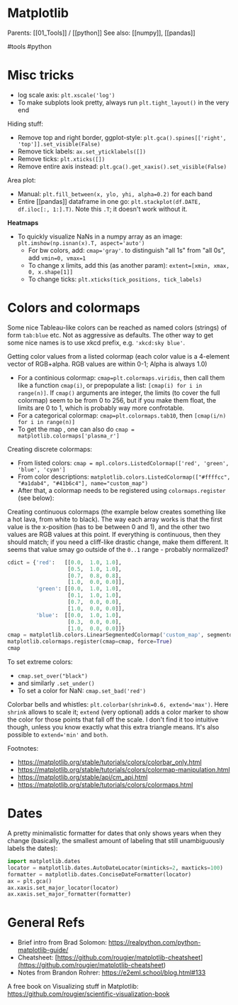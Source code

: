 # Matplotlib

Parents: [[01_Tools]] / [[python]]
See also: [[numpy]], [[pandas]]

#tools #python


# Misc tricks

* log scale axis: `plt.xscale('log')`
* To make subplots look pretty, always run `plt.tight_layout()` in the very end

Hiding stuff:
* Remove top and right border, ggplot-style: `plt.gca().spines[['right', 'top']].set_visible(False)`
* Remove tick labels: `ax.set_yticklabels([])`
* Remove ticks: `plt.xticks([])`
* Remove entire axis instead: `plt.gca().get_xaxis().set_visible(False)`

Area plot: 
  * Manual: `plt.fill_between(x, ylo, yhi, alpha=0.2)` for each band
  * Entire [[pandas]] dataframe in one go: `plt.stackplot(df.DATE, df.iloc[:, 1:].T)`. Note this `.T`; it doesn't work without it.

**Heatmaps**
* To quickly visualize NaNs in a numpy array as an image: `plt.imshow(np.isnan(x).T, aspect='auto')`
  * For bw colors, add: `cmap='gray'`. to distinguish "all 1s" from "all 0s", add `vmin=0, vmax=1`
  * To change x limits, add this (as another param): `extent=[xmin, xmax, 0, x.shape[1]]`
  * To change ticks: `plt.xticks(tick_positions, tick_labels)`

# Colors and colormaps

Some nice Tableau-like colors can be reached as named colors (strings) of form `tab:blue` etc. Not as aggressive as defaults. The other way to get some nice names is to use xkcd prefix, e.g. `'xkcd:sky blue'`.

Getting color values from a listed colormap (each color value is a 4-element vector of RGB+alpha. RGB values are within 0-1; Alpha is always 1.0)
* For a continious colormap: `cmap=plt.colormaps.viridis`, then call them like a function `cmap(i)`, or prepopulate a list: `[cmap(i) for i in range(n)]`. If `cmap()` arguments are integer, the limits (to cover the full colormap) seem to be from 0 to 256, but if you make them float, the limits are 0 to 1, which is probably way more confrotable.
* For a categorical colormap:  `cmap=plt.colormaps.tab10`, then `[cmap(i/n) for i in range(n)]`
* To get the map , one can also do `cmap = matplotlib.colormaps['plasma_r']`

Creating discrete colormaps:
* From listed colors:  `cmap = mpl.colors.ListedColormap(['red', 'green', 'blue', 'cyan']`
* From color descriptions: `matplotlib.colors.ListedColormap(["#ffffcc", "#a1dab4", "#41b6c4"], name="custom_map")`
* After that, a colormap needs to be registered using `colormaps.register` (see below):

Creating continuous colormaps (the example below creates something like a hot lava, from white to black). The way each array works is that the first value is the x-position (has to be between 0 and 1), and the other two values are RGB values at this point. If everything is continuous, then they should match; if you need a cliff-like drastic change, make them different. It seems that value smay go outside of the `0..1` range - probably normalized?

```python
cdict = {'red':   [[0.0,  1.0, 1.0],
                   [0.5,  1.0, 1.0],
                   [0.7,  0.8, 0.8],
                   [1.0,  0.0, 0.0]],
         'green': [[0.0,  1.0, 1.0],                   
                   [0.1,  1.0, 1.0],
                   [0.7,  0.0, 0.0],
                   [1.0,  0.0, 0.0]],
         'blue':  [[0.0,  1.0, 1.0],         
                   [0.3,  0.0, 0.0],                   
                   [1.0,  0.0, 0.0]]}
cmap = matplotlib.colors.LinearSegmentedColormap('custom_map', segmentdata=cdict, N=256)
matplotlib.colormaps.register(cmap=cmap, force=True)
cmap
```

To set extreme colors: 
* `cmap.set_over("black")`
* and similarly `.set_under()`
* To set a color for NaN: `cmap.set_bad('red')`

Colorbar bells and whistles: `plt.colorbar(shrink=0.6, extend='max')`. Here `shrink` allows to scale it; `extend` (very optional) adds a color marker to show the color for those points that fall off the scale. I don't find it too intuitive though, unless you know exactly what this extra triangle means.  It's also possible to `extend='min'` and `both`.

Footnotes:
* https://matplotlib.org/stable/tutorials/colors/colorbar_only.html
* https://matplotlib.org/stable/tutorials/colors/colormap-manipulation.html
* https://matplotlib.org/stable/api/cm_api.html
* https://matplotlib.org/stable/tutorials/colors/colormaps.html

# Dates

A pretty minimalistic formatter for dates that only shows years when they change (basically, the smallest amount of labeling that still unambiguously labels the dates):

```python
import matplotlib.dates
locator = matplotlib.dates.AutoDateLocator(minticks=2, maxticks=100)
formatter = matplotlib.dates.ConciseDateFormatter(locator)
ax = plt.gca()
ax.xaxis.set_major_locator(locator)
ax.xaxis.set_major_formatter(formatter)
```

# General Refs

* Brief intro from Brad Solomon: https://realpython.com/python-matplotlib-guide/
* Cheatsheet: [https://github.com/rougier/matplotlib-cheatsheet](<https://github.com/rougier/matplotlib-cheatsheet>)
* Notes from Brandon Rohrer: https://e2eml.school/blog.html#133

A free book on Visualizing stuff in Matplotlib: https://github.com/rougier/scientific-visualization-book